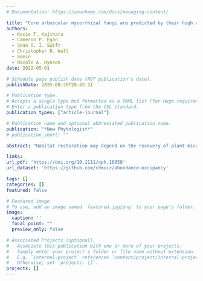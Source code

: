 ```yaml
---
# Documentation: https://wowchemy.com/docs/managing-content/

title: "Core arbuscular mycorrhizal fungi are predicted by their high abundance–occupancy relationship while host‐specific taxa are rare and geographically structured"
authors: 
  - Kacie T. Kajihara
  - Cameron P. Egan
  - Sean O. I. Swift
  - Christopher B. Wall
  - admin
  - Nicole A. Hynson
date: 2022-05-01

# Schedule page publish date (NOT publication's date).
publishDate: 2025-08-30T20:43:31

# Publication type.
# Accepts a single type but formatted as a YAML list (for Hugo requirements).
# Enter a publication type from the CSL standard.
publication_types: ["article-journal"]

# Publication name and optional abbreviated publication name.
publication: "*New Phytologist*"
# publication_short: ""

abstract: "Habitat restoration may depend on the recovery of plant microbial symbionts such as arbuscular mycorrhizal (AM) fungi, but this requires a better understanding of the rules that govern their community assembly. We examined the interactions of soil and host-associated AM fungal communities between remnant and restored patches of subtropical montane forests. While AM fungal richness did not differ between habitat types, community membership did and was influenced by geography, habitat and host. These differences were largely driven by rare host-specific AM fungi that displayed near-complete turnover between forest types, while core AM fungal taxa were highly abundant and ubiquitous. The bipartite networks in the remnant forest were more specialized and hosts more specific than in the restored forest. Host-associated AM fungal communities nested within soil communities in both habitats, but only significantly so in the restored forest. Our results provide evidence that restored and remnant forests harbour the same core fungal symbionts, while rare host-specific taxa differ, and that geography, host identity and taxonomic resolution strongly affect the observed distribution patterns of these fungi. We suggest that host-specific interactions with AM fungi, as well as spatial processes, should be explicitly considered to effectively re-establish target host and symbiont communities."

links:
url_pdf: 'https://doi.org/10.1111/nph.18058'
url_dataset: 'https://github.com/cdmuir/abundance-occupancy'

tags: []
categories: []
featured: false

# Featured image
# To use, add an image named `featured.jpg/png` to your page's folder. 
image:
  caption: ''
  focal_point: ""
  preview_only: false

# Associated Projects (optional).
#   Associate this publication with one or more of your projects.
#   Simply enter your project's folder or file name without extension.
#   E.g. `internal-project` references `content/project/internal-project/index.md`.
#   Otherwise, set `projects: []`.
projects: []
---
```

